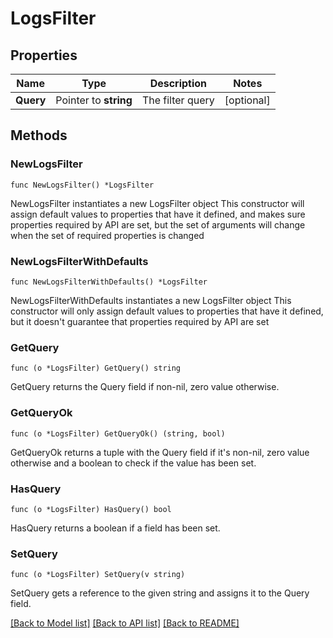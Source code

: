 # LogsFilter

## Properties

Name | Type | Description | Notes
------------ | ------------- | ------------- | -------------
**Query** | Pointer to **string** | The filter query | [optional] 

## Methods

### NewLogsFilter

`func NewLogsFilter() *LogsFilter`

NewLogsFilter instantiates a new LogsFilter object
This constructor will assign default values to properties that have it defined,
and makes sure properties required by API are set, but the set of arguments
will change when the set of required properties is changed

### NewLogsFilterWithDefaults

`func NewLogsFilterWithDefaults() *LogsFilter`

NewLogsFilterWithDefaults instantiates a new LogsFilter object
This constructor will only assign default values to properties that have it defined,
but it doesn't guarantee that properties required by API are set

### GetQuery

`func (o *LogsFilter) GetQuery() string`

GetQuery returns the Query field if non-nil, zero value otherwise.

### GetQueryOk

`func (o *LogsFilter) GetQueryOk() (string, bool)`

GetQueryOk returns a tuple with the Query field if it's non-nil, zero value otherwise
and a boolean to check if the value has been set.

### HasQuery

`func (o *LogsFilter) HasQuery() bool`

HasQuery returns a boolean if a field has been set.

### SetQuery

`func (o *LogsFilter) SetQuery(v string)`

SetQuery gets a reference to the given string and assigns it to the Query field.


[[Back to Model list]](../README.md#documentation-for-models) [[Back to API list]](../README.md#documentation-for-api-endpoints) [[Back to README]](../README.md)


